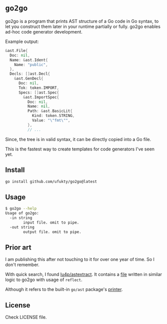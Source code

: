 # `go2go`

go2go is a program that prints AST structure of a Go code in Go syntax, to let you construct them later in your runtime partially or fully. go2go enables ad-hoc code generator development.

Example output:

```go
&ast.File{
  Doc: nil,
  Name: &ast.Ident{
    Name: "public",
  },
  Decls: []ast.Decl{
    &ast.GenDecl{
      Doc: nil,
      Tok: token.IMPORT,
      Specs: []ast.Spec{
        &ast.ImportSpec{
          Doc: nil,
          Name: nil,
          Path: &ast.BasicLit{
            Kind: token.STRING,
            Value: "\"fmt\"",
          },
          // ...
```

Since, the tree is in valid syntax, it can be directly copied into a Go file.

This is the fastest way to create templates for code generators I've seen yet.

## Install

```sh
go install github.com/ufukty/go2go@latest
```

## Usage

```sh
$ go2go --help
Usage of go2go:
  -in string
        input file. omit to pipe.
  -out string
        output file. omit to pipe.
```

## Prior art

I am publishing this after not touching to it for over one year of time. So I don't remember.

With quick search, I found [lu4p/astextract](https://github.com/lu4p/astextract). It contains a [file](https://github.com/lu4p/astextract/blob/master/print.go) written in similar logic to go2go with usage of `reflect`.

Although it refers to the built-in `go/ast` package's [printer](https://golang.org/src/go/ast/print.go).

## License

Check LICENSE file.
